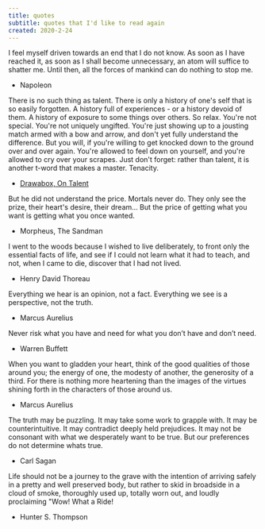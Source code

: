 ```yaml
---
title: quotes
subtitle: quotes that I'd like to read again
created: 2020-2-24
---
```


I feel myself driven towards an end that I do not know. As soon as I have reached it, as soon as I shall become unnecessary, an atom will suffice to shatter me. Until then, all the forces of mankind can do nothing to stop me.

- Napoleon

There is no such thing as talent. There is only a history of one's self that is so easily forgotten. A history full of experiences - or a history devoid of them. A history of exposure to some things over others. So relax. You're not special. You're not uniquely ungifted. You're just showing up to a jousting match armed with a bow and arrow, and don't yet fully understand the difference. But you will, if you're willing to get knocked down to the ground over and over again. You're allowed to feel down on yourself, and you're allowed to cry over your scrapes. Just don't forget: rather than talent, it is another t-word that makes a master. Tenacity.

- [Drawabox, On Talent](https://drawabox.com/article/talent)

But he did not understand the price. Mortals never do. They only see the prize, their heart's desire, their dream... But the price of getting what you want is getting what you once wanted.

- Morpheus, The Sandman

I went to the woods because I wished to live deliberately, to front only the essential facts of life, and see if I could not learn what it had to teach, and not, when I came to die, discover that I had not lived.

- Henry David Thoreau

Everything we hear is an opinion, not a fact. Everything we see is a perspective, not the truth.

- Marcus Aurelius

Never risk what you have and need for what you don’t have and don’t need.

- Warren Buffett

When you want to gladden your heart, think of the good qualities of those around you; the energy of one, the modesty of another, the generosity of a third. For there is nothing more heartening than the images of the virtues shining forth in the characters of those around us.

- Marcus Aurelius

The truth may be puzzling. It may take some work to grapple with. It may be counterintuitive. It may contradict deeply held prejudices. It may not be consonant with what we desperately want to be true. But our preferences do not determine whats true.

- Carl Sagan

Life should not be a journey to the grave with the intention of arriving safely in a pretty and well preserved body, but rather to skid in broadside in a cloud of smoke, thoroughly used up, totally worn out, and loudly proclaiming "Wow! What a Ride!

- Hunter S. Thompson